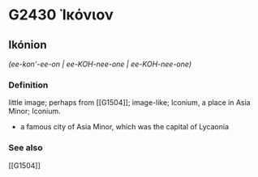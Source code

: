 # G2430 Ἰκόνιον

## Ikónion

_(ee-kon'-ee-on | ee-KOH-nee-one | ee-KOH-nee-one)_

### Definition

little image; perhaps from [[G1504]]; image-like; Iconium, a place in Asia Minor; Iconium.

- a famous city of Asia Minor, which was the capital of Lycaonia

### See also

[[G1504]]

